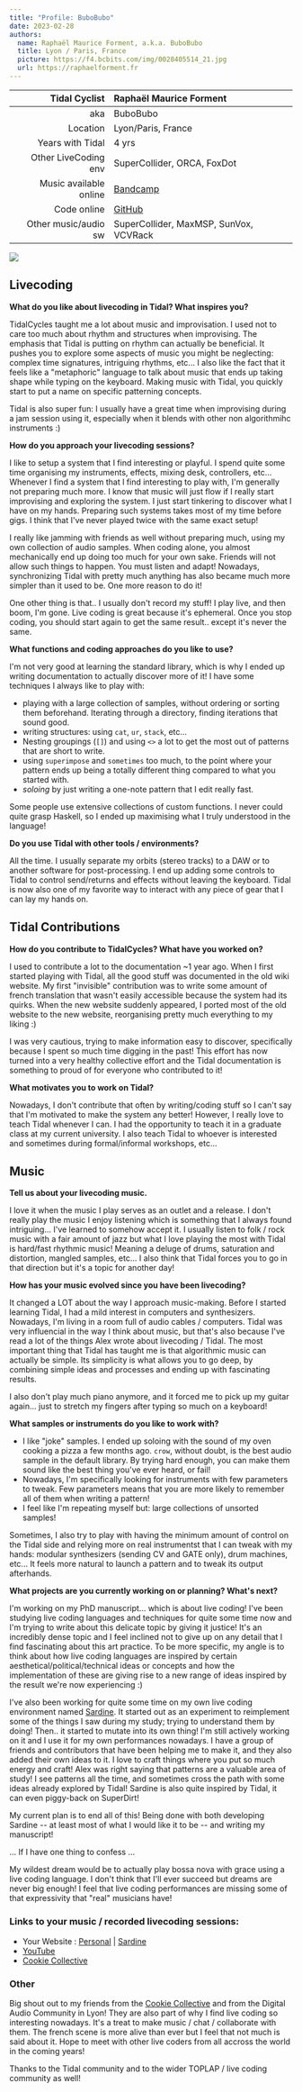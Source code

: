 ```yaml
---
title: "Profile: BuboBubo"
date: 2023-02-28
authors:
  name: Raphaël Maurice Forment, a.k.a. BuboBubo
  title: Lyon / Paris, France
  picture: https://f4.bcbits.com/img/0028405514_21.jpg
  url: https://raphaelforment.fr
---
```


| Tidal Cyclist  | Raphaël Maurice Forment |
| --------:    | :---------- |
| aka    | BuboBubo |
| Location | Lyon/Paris, France |
| Years with Tidal | 4 yrs |
| Other LiveCoding env | SuperCollider, ORCA, FoxDot |
| Music available online | [Bandcamp](https://bubobubo.bandcamp.com/album/archive-grrrnd-zero) |
| Code online | [GitHub](https://github.com/Bubobubobubobubo) |
| Other music/audio sw | SuperCollider, MaxMSP, SunVox, VCVRack |  

![](https://cookie.paris/static/2691e91b9da74087ddb672eb917bec9e/04f58/8.webp)

## Livecoding  

**What do you like about livecoding in Tidal? What inspires you?**   

TidalCycles taught me a lot about music and improvisation. I used not to care too much about rhythm and structures when improvising. The emphasis that Tidal is putting on rhythm can actually be beneficial. It pushes you to explore some aspects of music you might be neglecting: complex time signatures, intriguing rhythms, etc... I also like the fact that it feels like a "metaphoric" language to talk about music that ends up taking shape while typing on the keyboard. Making music with Tidal, you quickly start to put a name on specific patterning concepts.

Tidal is also super fun: I usually have a great time when improvising during a jam session using it, especially when it blends with other non algorithmihc instruments :)

**How do you approach your livecoding sessions?**  

I like to setup a system that I find interesting or playful. I spend quite some time organising my instruments, effects, mixing desk, controllers, etc... Whenever I find a system that I find interesting to play with, I'm generally not preparing much more. I know that music will just flow if I really start improvising and exploring the system. I just start tinkering to discover what I have on my hands. Preparing such systems takes most of my time before gigs. I think that I've never played twice with the same exact setup!

I really like jamming with friends as well without preparing much, using my own collection of audio samples. When coding alone, you almost mechanically end up doing too much for your own sake. Friends will not allow such things to happen. You must listen and adapt! Nowadays, synchronizing Tidal with pretty much anything has also became much more simpler than it used to be. One more reason to do it!

One other thing is that.. I usually don't record my stuff! I play live, and then boom, I'm gone. Live coding is great because it's ephemeral. Once you stop coding, you should start again to get the same result.. except it's never the same.

**What functions and coding approaches do you like to use?**  

I'm not very good at learning the standard library, which is why I ended up writing documentation to actually discover more of it! I have some techniques I always like to play with:
* playing with a large collection of samples, without ordering or sorting them beforehand. Iterating through a directory, finding iterations that sound good.
* writing structures: using `cat`, `ur`, `stack`, etc...
* Nesting groupings (`[]`) and using `<>` a lot to get the most out of patterns that are short to write.
* using `superimpose` and `sometimes` too much, to the point where your pattern ends up being a totally different thing compared to what you started with.
* *soloing* by just writing a one-note pattern that I edit really fast.

Some people use extensive collections of custom functions. I never could quite grasp Haskell, so I ended up maximising what I truly understood in the language!

**Do you use Tidal with other tools / environments?**  

All the time. I usually separate my orbits (stereo tracks) to a DAW or to another software for post-processing. I end up adding some controls to Tidal to control send/returns and effects without leaving the keyboard. Tidal is now also one of my favorite way to interact with any piece of gear that I can lay my hands on.


## Tidal Contributions  

**How do you contribute to TidalCycles? What have you worked on?**  

I used to contribute a lot to the documentation ~1 year ago. When I first started playing with Tidal, all the good stuff was documented in the old wiki website. My first "invisible" contribution was to write some amount of french translation that wasn't easily accessible because the system had its quirks. When the new website suddenly appeared, I ported most of the old website to the new website, reorganising pretty much everything to my liking :)

I was very cautious, trying to make information easy to discover, specifically because I spent so much time digging in the past! This effort has now turned into a very healthy collective effort and the Tidal documentation is something to proud of for everyone who contributed to it!

**What motivates you to work on Tidal?**   

Nowadays, I don't contribute that often by writing/coding stuff so I can't say that I'm motivated to make the system any better! However, I really love to teach Tidal whenever I can. I had the opportunity to teach it in a graduate class at my current university. I also teach Tidal to whoever is interested and sometimes during formal/informal workshops, etc...

## Music  

**Tell us about your livecoding music.**  

I love it when the music I play serves as an outlet and a release. I don't really play the music I enjoy listening which is something that I always found intriguing... I've learned to somehow accept it. I usually listen to folk / rock music with a fair amount of jazz but what I love playing the most with Tidal is hard/fast rhythmic music! Meaning a deluge of drums, saturation and distortion, mangled samples, etc... I also think that Tidal forces you to go in that direction but it's a topic for another day!

**How has your music evolved since you have been livecoding?**  

It changed a LOT about the way I approach music-making. Before I started learning Tidal, I had a mild interest in computers and synthesizers. Nowadays, I'm living in a room full of audio cables / computers. Tidal was very influencial in the way I think about music, but that's also because I've read a lot of the things Alex wrote about livecoding / Tidal. The most important thing that Tidal has taught me is that algorithmic music can actually be simple. Its simplicity is what allows you to go deep, by combining simple ideas and processes and ending up with fascinating results.

I also don't play much piano anymore, and it forced me to pick up my guitar again... just to stretch my fingers after typing so much on a keyboard!

**What samples or instruments do you like to work with?**  

* I like "joke" samples. I ended up soloing with the sound of my oven cooking a pizza a few months ago. `crow`, without doubt, is the best audio sample in the default library. By trying hard enough, you can make them sound like the best thing you've ever heard, or fail!
* Nowadays, I'm specifically looking for instruments with few parameters to tweak. Few parameters means that you are more likely to remember all of them when writing a pattern!
* I feel like I'm repeating myself but: large collections of unsorted samples!

Sometimes, I also try to play with having the minimum amount of control on the Tidal side and relying more on real instrumentst that I can tweak with my hands: modular synthesizers (sending CV and GATE only), drum machines, etc... It feels more natural to launch a pattern and to tweak its output afterhands.

**What projects are you currently working on or planning? What's next?**  

I'm working on my PhD manuscript... which is about live coding! I've been studying live coding languages and techniques for quite some time now and I'm trying to write about this delicate topic by giving it justice! It's an incredibly dense topic and I feel inclined not to give up on any detail that I find fascinating about this art practice. To be more specific, my angle is to think about how live coding languages are inspired by certain aesthetical/political/technical ideas or concepts and how the implementation of these are giving rise to a new range of ideas inspired by the result we're now experiencing :)

I've also been working for quite some time on my own live coding environment named [Sardine](https://sardine.raphaelforment.fr). It started out as an experiment to reimplement some of the things I saw during my study; trying to understand them by doing! Then.. it started to mutate into its own thing! I'm still actively working on it and I use it for my own performances nowadays. I have a group of friends and contributors that have been helping me to make it, and they also added their own ideas to it. I love to craft things where you put so much energy and craft! Alex was right saying that patterns are a valuable area of study! I see patterns all the time, and sometimes cross the path with some ideas already explored by Tidal! Sardine is also quite inspired by Tidal, it can even piggy-back on SuperDirt!

My current plan is to end all of this! Being done with both developing Sardine -- at least most of what I would like it to be -- and writing my manuscript!

... If I have one thing to confess ...

My wildest dream would be to actually play bossa nova with grace using a live coding language. I don't think that I'll ever succeed but dreams are never big enough! I feel that live coding performances are missing some of that expressivity that "real" musicians have!

### Links to your music / recorded livecoding sessions:
- Your Website : [Personal](https://raphaelforment.fr) | [Sardine](https://sardine.raphaelforment.fr)
- [YouTube](https://www.youtube.com/@raphaelforment7668)
- [Cookie Collective](https://cookie.paris)

### Other

Big shout out to my friends from the [Cookie Collective](https://cookie.paris) and from the Digital Audio Community in Lyon! They are also part of why I find live coding so interesting nowadays. It's a treat to make music / chat / collaborate with them. The french scene is more alive than ever but I feel that not much is said about it. Hope to meet with other live coders from all accross the world in the coming years!

Thanks to the Tidal community and to the wider TOPLAP / live coding community as well!
